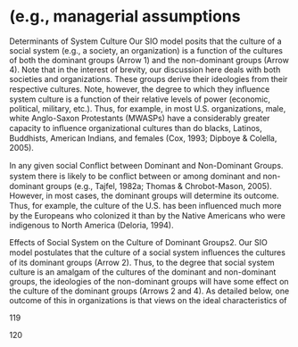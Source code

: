 # (e.g., managerial assumptions

Determinants of System Culture Our SIO model posits that the culture of a social system (e.g., a society, an organization) is a function of the cultures of both the dominant groups (Arrow 1) and the non-dominant groups (Arrow 4). Note that in the interest of brevity, our discussion here deals with both societies and organizations. These groups derive their ideologies from their respective cultures. Note, however, the degree to which they inﬂuence system culture is a function of their relative levels of power (economic, political, military, etc.). Thus, for example, in most U.S. organizations, male, white Anglo-Saxon Protestants (MWASPs) have a considerably greater capacity to inﬂuence organizational cultures than do blacks, Latinos, Buddhists, American Indians, and females (Cox, 1993; Dipboye & Colella, 2005).

In any given social Conﬂict between Dominant and Non-Dominant Groups. system there is likely to be conﬂict between or among dominant and non- dominant groups (e.g., Tajfel, 1982a; Thomas & Chrobot-Mason, 2005). However, in most cases, the dominant groups will determine its outcome. Thus, for example, the culture of the U.S. has been inﬂuenced much more by the Europeans who colonized it than by the Native Americans who were indigenous to North America (Deloria, 1994).

Effects of Social System on the Culture of Dominant Groups2. Our SIO model postulates that the culture of a social system inﬂuences the cultures of its dominant groups (Arrow 2). Thus, to the degree that social system culture is an amalgam of the cultures of the dominant and non-dominant groups, the ideologies of the non-dominant groups will have some effect on the culture of the dominant groups (Arrows 2 and 4). As detailed below, one outcome of this in organizations is that views on the ideal characteristics of

119

120